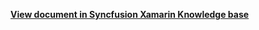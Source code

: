 **[View document in Syncfusion Xamarin Knowledge base](https://www.syncfusion.com/kb/12466/how-to-retain-groups-after-updating-the-itemssource-in-xamarin-forms-listview-using-mvvm)**
